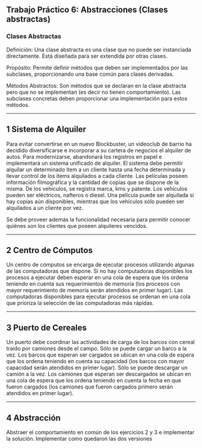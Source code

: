 ## Trabajo Práctico 6:  Abstracciones (Clases abstractas)

### Clases Abstractas

Definición: Una clase abstracta es una clase que no puede ser instanciada directamente. Está diseñada para ser extendida por otras clases.

Propósito: Permite definir métodos que deben ser implementados por las subclases, proporcionando una base común para clases derivadas.

Métodos Abstractos: Son métodos que se declaran en la clase abstracta pero que no se implementan (es decir no tienen comportamiento). Las subclases concretas deben proporcionar una implementación para estos métodos.

---

## 1 Sistema de Alquiler

Para evitar convertirse en un nuevo Blockbuster, un videoclub de barrio ha decidido
diversificarse e incorporar a su cartera de negocios el alquiler de autos. Para modernizarse,
abandonará los registros en papel e implementará un sistema unificado de alquiler. El sistema
debe permitir alquilar un determinado ítem a un cliente hasta una fecha determinada y llevar
control de los ítems alquilados a cada cliente. Las películas poseen información filmográfica
y la cantidad de copias que se dispone de la misma. De los vehículos, se registra marca, kms
y patente. Los vehículos pueden ser eléctricos, nafteros o diesel. Una película puede ser
alquilada si hay copias aún disponibles, mientras que los vehículos sólo pueden ser alquilados
a un cliente por vez.

Se debe proveer además la funcionalidad necesaria para permitir conocer quiénes son los
clientes que poseen alquileres vencidos.

---

## 2 Centro de Cómputos

Un centro de cómputos se encarga de ejecutar procesos utilizando algunas de las
computadoras que dispone. Si no hay computadoras disponibles los procesos a ejecutar deben
esperar en una cola de espera que los ordena teniendo en cuenta sus requerimientos de
memoria (los procesos con mayor requerimiento de memoria serán atendidos en primer
lugar). Las computadoras disponibles para ejecutar procesos se ordenan en una cola que
prioriza la selección de las computadoras más rápidas.

---

## 3 Puerto de Cereales

Un puerto debe coordinar las actividades de carga de los barcos con cereal traído por
camiones desde el campo. Sólo se puede cargar un barco a la vez. Los barcos que esperan ser
cargados se ubican en una cola de espera que los ordena teniendo en cuenta su capacidad (los
barcos con mayor capacidad serán atendidos en primer lugar). Sólo se puede descargar un
camión a la vez. Los camiones que esperan ser descargados se ubican en una cola de espera
que los ordena teniendo en cuenta la fecha en que fueron cargados (los camiones que fueron
cargados primero serán atendidos en primer lugar).

---

## 4 Abstracción

Abstraer el comportamiento en común de los ejercicios 2 y 3 e implementar la solución.
Implementar como quedaron las dos versiones

